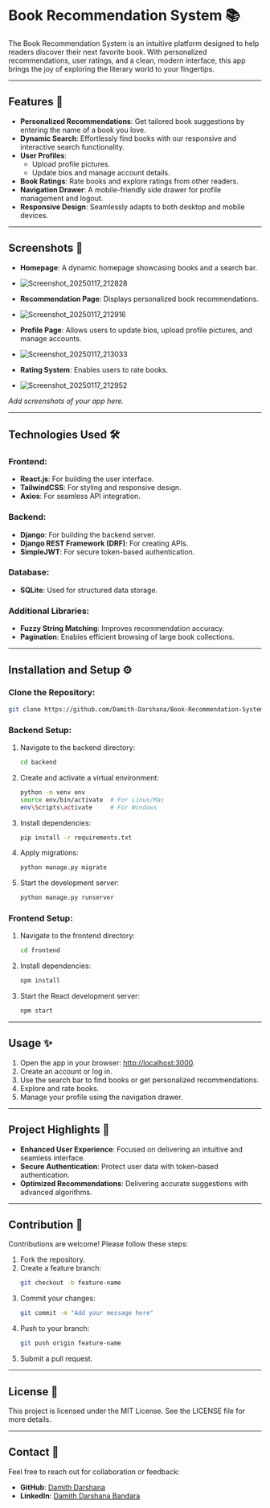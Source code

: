 # Book Recommendation System 📚

The Book Recommendation System is an intuitive platform designed to help readers discover their next favorite book. With personalized recommendations, user ratings, and a clean, modern interface, this app brings the joy of exploring the literary world to your fingertips.

---

## Features 🚀

- **Personalized Recommendations**: Get tailored book suggestions by entering the name of a book you love.
- **Dynamic Search**: Effortlessly find books with our responsive and interactive search functionality.
- **User Profiles**:
  - Upload profile pictures.
  - Update bios and manage account details.
- **Book Ratings**: Rate books and explore ratings from other readers.
- **Navigation Drawer**: A mobile-friendly side drawer for profile management and logout.
- **Responsive Design**: Seamlessly adapts to both desktop and mobile devices.

---

## Screenshots 🌟

- **Homepage**: A dynamic homepage showcasing books and a search bar.
- ![Screenshot_20250117_212828](https://github.com/user-attachments/assets/aa499fdf-18bc-441f-827f-ff3343594811)

- **Recommendation Page**: Displays personalized book recommendations.
- ![Screenshot_20250117_212916](https://github.com/user-attachments/assets/aac17106-a987-4bc8-a80f-8424b0450df9)

- **Profile Page**: Allows users to update bios, upload profile pictures, and manage accounts.
- ![Screenshot_20250117_213033](https://github.com/user-attachments/assets/6eb236fb-9f49-4396-ba27-e6d36f1d973d)

- **Rating System**: Enables users to rate books.
- ![Screenshot_20250117_212952](https://github.com/user-attachments/assets/1d69aca6-fa89-4745-a4ad-679ef3c0eecd)


*Add screenshots of your app here.*

---

## Technologies Used 🛠️

### Frontend:
- **React.js**: For building the user interface.
- **TailwindCSS**: For styling and responsive design.
- **Axios**: For seamless API integration.

### Backend:
- **Django**: For building the backend server.
- **Django REST Framework (DRF)**: For creating APIs.
- **SimpleJWT**: For secure token-based authentication.

### Database:
- **SQLite**: Used for structured data storage.

### Additional Libraries:
- **Fuzzy String Matching**: Improves recommendation accuracy.
- **Pagination**: Enables efficient browsing of large book collections.

---

## Installation and Setup ⚙️

### Clone the Repository:
```bash
git clone https://github.com/Damith-Darshana/Book-Recommendation-System.git
```

### Backend Setup:

1. Navigate to the backend directory:
   ```bash
   cd backend
   ```

2. Create and activate a virtual environment:
   ```bash
   python -m venv env
   source env/bin/activate  # For Linux/Mac
   env\Scripts\activate     # For Windows
   ```

3. Install dependencies:
   ```bash
   pip install -r requirements.txt
   ```

4. Apply migrations:
   ```bash
   python manage.py migrate
   ```

5. Start the development server:
   ```bash
   python manage.py runserver
   ```

### Frontend Setup:

1. Navigate to the frontend directory:
   ```bash
   cd frontend
   ```

2. Install dependencies:
   ```bash
   npm install
   ```

3. Start the React development server:
   ```bash
   npm start
   ```

---

## Usage ✨

1. Open the app in your browser: [http://localhost:3000](http://localhost:3000).
2. Create an account or log in.
3. Use the search bar to find books or get personalized recommendations.
4. Explore and rate books.
5. Manage your profile using the navigation drawer.

---

## Project Highlights 🔑

- **Enhanced User Experience**: Focused on delivering an intuitive and seamless interface.
- **Secure Authentication**: Protect user data with token-based authentication.
- **Optimized Recommendations**: Delivering accurate suggestions with advanced algorithms.

---

## Contribution 🤝

Contributions are welcome! Please follow these steps:

1. Fork the repository.
2. Create a feature branch:
   ```bash
   git checkout -b feature-name
   ```
3. Commit your changes:
   ```bash
   git commit -m "Add your message here"
   ```
4. Push to your branch:
   ```bash
   git push origin feature-name
   ```
5. Submit a pull request.

---

## License 📄

This project is licensed under the MIT License. See the LICENSE file for more details.

---

## Contact 📧

Feel free to reach out for collaboration or feedback:

- **GitHub**: [Damith Darshana](https://github.com/Damith-Darshana)
- **LinkedIn**: [Damith Darshana Bandara](https://www.linkedin.com/in/damith-darshana-bandara/)

